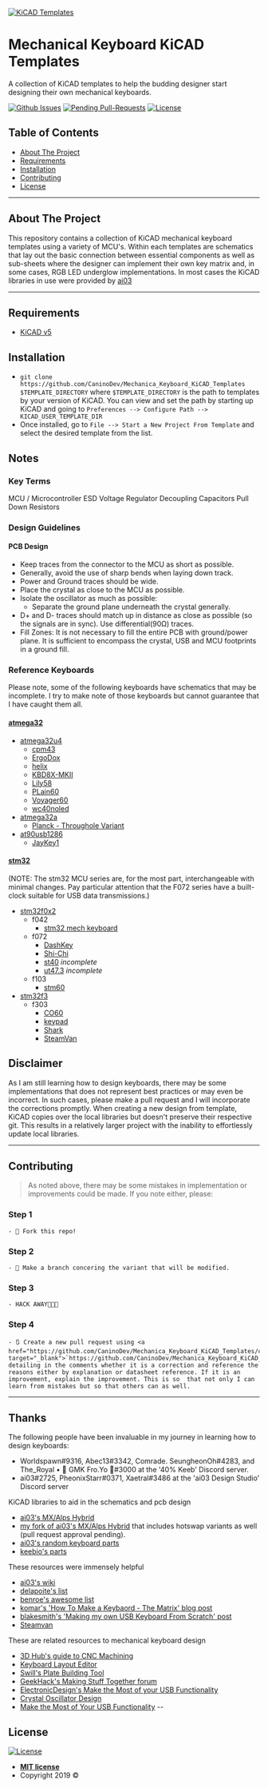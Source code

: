 <a href="https://github.com/CaninoDev/Mechanical_Keyboard_KiCAD_Templates"><img src="http://i.imgur.com/2TQ86Dp.png" title="Mechanical Keyboards KiCAD Templates" alt="KiCAD Templates"></a>

# Mechanical Keyboard KiCAD Templates

A collection of KiCAD templates to help the budding designer start designing their own mechanical keyboards.

 [![Github Issues](http://githubbadges.herokuapp.com/badges/badgerbadgerbadger/issues.svg?style=flat-square)](https://github.com/badges/badgerbadgerbadger/issues) 
 [![Pending Pull-Requests](http://githubbadges.herokuapp.com/badges/badgerbadgerbadger/pulls.svg?style=flat-square)](https://github.com/badges/badgerbadgerbadger/pulls) 
 [![License](http://img.shields.io/:license-mit-blue.svg?style=flat-square)](http://badges.mit-license.org)

<!-- TABLE OF CONTENTS -->
## Table of Contents

- [About The Project](#about-the-project)
- [Requirements](#requirements)
- [Installation](#installation)
- [Contributing](#contributing)
- [License](#license)

---
<!-- ABOUT THE PROJECT -->
## About The Project

This repository contains a collection of KiCAD mechanical keyboard templates using a variety of MCU's. Within each templates are schematics that lay out the basic connection between essential components as well as sub-sheets where the designer can implement their own key matrix and, in some cases, RGB LED underglow implementations. In most cases the KiCAD libraries in use were provided by [ai03](https://github.com/ai03-2725)

---
<!-- REQUIREMENTS -->
## Requirements

- [KiCAD v5](http://www.kicad-pcb.org/)

<!-- INSTALLATION -->
## Installation

- `git clone https://github.com/CaninoDev/Mechanica_Keyboard_KiCAD_Templates $TEMPLATE_DIRECTORY` where `$TEMPLATE_DIRECTORY` is the path to templates by your version of KiCAD. You can view and set the path by starting up KiCAD and going to `Preferences --> Configure Path --> KICAD_USER_TEMPLATE_DIR` 
- Once installed, go to `File --> Start a New Project From Template` and select the desired template from the list.

<!-- NOTES -->
## Notes

### Key Terms

MCU / Microcontroller
ESD
Voltage Regulator
Decoupling Capacitors
Pull Down Resistors

<!-- Design Guidlines -->
### Design Guidelines

<!-- PCB DESIGN -->
#### PCB Design

- Keep traces from the connector to the MCU as short as possible.
- Generally, avoid the use of sharp bends when laying down track.
- Power and Ground traces should be wide.
- Place the crystal as close to the MCU as possible.
- Isolate the oscillator as much as possible:
  - Separate the ground plane underneath the crystal generally.
- D+ and D- traces should match up in distance as close as possible (so the signals are in sync). Use differential(90Ω) traces.
- Fill Zones: It is not necessary to fill the entire PCB with ground/power plane. It is sufficient to encompass the crystal, USB and MCU footprints in a ground fill.

<!-- REFERENCE KEYBOARDS -->
### Reference Keyboards

Please note, some of the following keyboards have schematics that may be incomplete. I try to make note of those keyboards but cannot guarantee that I have caught them all.

<!-- ATMEGA -->
#### [atmega32](https://www.microchip.com/wwwproducts/en/ATmega32)

- [atmega32u4](https://www.microchip.com/wwwproducts/en/ATmega32U4)
  - [cpm43](https://github.com/Gtrx0/cpm43.git)
  - [ErgoDox](https://github.com/Ergodox-io/ErgoDox.git)
  - [helix](https://github.com/MakotoKurauchi/helix.git)
  - [KBD8X-MKII](https://github.com/ai03-2725/KBD8X-MKII-PCB.git)
  - [Lily58](https://github.com/kata0510/Lily58.git)
  - [PLain60](https://github.com/Maartenwut/plain60-c.git)
  - [Voyager60](https://github.com/ai03-2725/Voyager60.git)
  - [wc40noled](https://github.com/worldspawn00/wc40noled.git)
- [atmega32a](https://www.microchip.com/wwwproducts/en/ATmega32A)
  - [Planck - Throughole Variant](https://github.com/olkb/planck_thk.git)
- [at90usb1286](https://www.microchip.com/wwwproducts/en/AT90USB1286)
  - [JayKey1](https://github.com/josuegaleas/JayKey1.git)

#### [stm32](https://www.st.com/en/microcontrollers-microprocessors/stm32-32-bit-arm-cortex-mcus.html) 

(NOTE: The stm32 MCU series are, for the most part, interchangeable with minimal changes. Pay particular attention that the F072 series have a built-clock suitable for USB data transmissions.)

- [stm32f0x2](https://www.st.com/en/microcontrollers-microprocessors/stm32f0x2.html)
  - f042
    - [stm32 mech keyboard](https://github.com/julbouln/stm32_mech_keyboard.git)
  - f072
    - [DashKey](https://github.com/logically-c/DashKey.git)
    - [Shi-Chi](https://github.com/FateNozomi/shichi-pcb.git)
    - [st40](https://github.com/coarse/st40.git) *incomplete*
    - [ut47.3](https://github.com/coarse/UT47.3.git) *incomplete*
  - f103
    - [stm60](https://github.com/yangdigi/STM60-Keyboard-PCB.git)
- [stm32f3](https://www.st.com/content/st_com/en/products/microcontrollers-microprocessors/stm32-32-bit-arm-cortex-mcus/stm32-mainstream-mcus/stm32f3-series.html)
  - f303
    - [CO60](https://github.com/jmdaly/CO60.git)
    - [keypad](https://github.com/Fabian0520/keypad)
    - [Shark](https://github.com/Gondolindrim/SharkPCB.git)
    - [SteamVan](https://github.com/jmdaly/steamvan)

<!-- DISCLAIMER -->
## Disclaimer

As I am still learning how to design keyboards, there may be some implementations that does not represent best practices or may even be incorrect. In such cases, please make a pull request and I will incorporate the corrections promptly. When creating a new design from template, KiCAD copies over the local libraries but doesn't preserve their respective git. This results in a relatively larger project with the inability to effortlessly update local libraries.

---
<!-- CONTRIBUTING -->
## Contributing

> As noted above, there may be some mistakes in implementation or improvements could be made. If you note either, please:

### Step 1

    - 🍴 Fork this repo!

### Step 2
    - 👯 Make a branch concering the variant that will be modified.

### Step 3
    - HACK AWAY🔨🔨🔨

### Step 4
    - 🔃 Create a new pull request using <a href="https://github.com/CaninoDev/Mechanica_Keyboard_KiCAD_Templates/compare/" target="_blank">`https://github.com/CaninoDev/Mechanica_Keyboard_KiCAD_Templates/compare/`</a> detailing in the comments whether it is a correction and reference the reasons either by explanation or datasheet reference. If it is an improvement, explain the improvement. This is so  that not only I can learn from mistakes but so that others can as well. 
---
## Thanks

The following people have been invaluable in my journey in learning how to design keyboards:

- Worldspawn#9316, Abec13#3342, Comrade. SeungheonOh#4283, and The_Royal • 🍦 GMK Fro.Yo 🍦#3000 at the '40% Keeb' Discord server. 
- ai03#2725, PheonixStarr#0371, Xaetral#3486 at the 'ai03 Design Studio' Discord server

KiCAD libraries to aid in the schematics and pcb design
- [ai03's MX/Alps Hybrid](https://github.com/ai03-2725/MX_Alps_Hybrid)
- [my fork of ai03's MX/Alps Hybrid](https://github.com/CaninoDev/MX_Alps_Hybrid) that includes hotswap variants as well (pull request approval pending).
- [ai03's random keyboard parts](https://github.com/ai03-2725/random-keyboard-parts.pretty)
- [keebio's parts](https://github.com/keebio/Keebio-Parts.pretty)

These resources were immensely helpful
- [ai03's wiki](https://wiki.ai03.me/)
- [delapoite's list](https://github.com/Delapouite/awesome-keyboard)
- [benroe's awesome list](https://github.com/BenRoe/awesome-mechanical-keyboard)
- [komar's 'How To Make a Keybaord - The Matrix' blog post](http://blog.komar.be/how-to-make-a-keyboard-the-matrix/)
- [blakesmith's 'Making my own USB Keyboard From Scratch' post](http://blakesmith.me/2019/01/16/making-my-own-usb-keyboard-from-scratch.html)
- [Steamvan](https://github.com/jmdaly/steamvan)

These are related resources to mechanical keyboard design
- [3D Hub's guide to CNC Machining](https://www.3dhubs.com/knowledge-base/how-design-parts-cnc-machining)
- [Keyboard Layout Editor](http://www.keyboard-layout-editor.com/)
- [Swill's Plate Building Tool](http://www.keyboard-layout-editor.com/)
- [GeekHack's Making Stuff Together forum](https://geekhack.org/index.php?board=117.0)
- [ElectronicDesign's Make the Most of your USB Functionality](https://www.electronicdesign.com/power/make-most-your-usb-functionality)
- [Crystal Oscillator Design](http://hoani.net/engineering/crystal-oscillator-design/)
- [Make the Most of Your USB Functionality](https://www.electronicdesign.com/power/make-most-your-usb-functionality)
-- 
## License

[![License](http://img.shields.io/:license-mit-blue.svg?style=flat-square)](http://badges.mit-license.org)

- **[MIT license](http://opensource.org/licenses/mit-license.php)**
- Copyright 2019 ©
